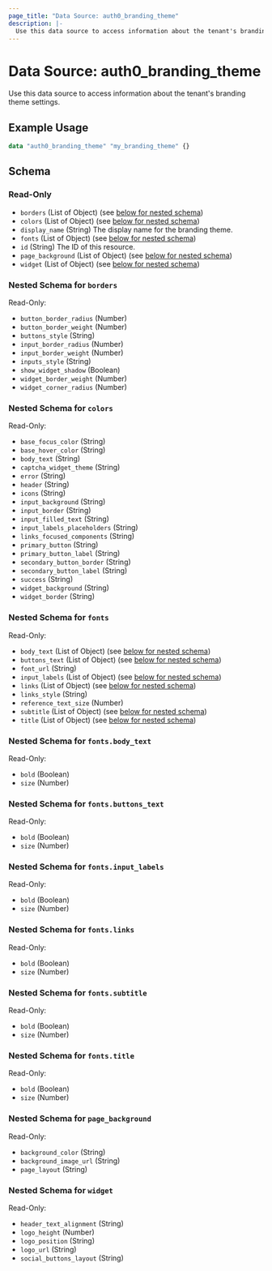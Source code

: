 ```yaml
---
page_title: "Data Source: auth0_branding_theme"
description: |-
  Use this data source to access information about the tenant's branding theme settings.
---
```


# Data Source: auth0_branding_theme

Use this data source to access information about the tenant's branding theme settings.

## Example Usage

```terraform
data "auth0_branding_theme" "my_branding_theme" {}
```

<!-- schema generated by tfplugindocs -->
## Schema

### Read-Only

- `borders` (List of Object) (see [below for nested schema](#nestedatt--borders))
- `colors` (List of Object) (see [below for nested schema](#nestedatt--colors))
- `display_name` (String) The display name for the branding theme.
- `fonts` (List of Object) (see [below for nested schema](#nestedatt--fonts))
- `id` (String) The ID of this resource.
- `page_background` (List of Object) (see [below for nested schema](#nestedatt--page_background))
- `widget` (List of Object) (see [below for nested schema](#nestedatt--widget))

<a id="nestedatt--borders"></a>
### Nested Schema for `borders`

Read-Only:

- `button_border_radius` (Number)
- `button_border_weight` (Number)
- `buttons_style` (String)
- `input_border_radius` (Number)
- `input_border_weight` (Number)
- `inputs_style` (String)
- `show_widget_shadow` (Boolean)
- `widget_border_weight` (Number)
- `widget_corner_radius` (Number)


<a id="nestedatt--colors"></a>
### Nested Schema for `colors`

Read-Only:

- `base_focus_color` (String)
- `base_hover_color` (String)
- `body_text` (String)
- `captcha_widget_theme` (String)
- `error` (String)
- `header` (String)
- `icons` (String)
- `input_background` (String)
- `input_border` (String)
- `input_filled_text` (String)
- `input_labels_placeholders` (String)
- `links_focused_components` (String)
- `primary_button` (String)
- `primary_button_label` (String)
- `secondary_button_border` (String)
- `secondary_button_label` (String)
- `success` (String)
- `widget_background` (String)
- `widget_border` (String)


<a id="nestedatt--fonts"></a>
### Nested Schema for `fonts`

Read-Only:

- `body_text` (List of Object) (see [below for nested schema](#nestedobjatt--fonts--body_text))
- `buttons_text` (List of Object) (see [below for nested schema](#nestedobjatt--fonts--buttons_text))
- `font_url` (String)
- `input_labels` (List of Object) (see [below for nested schema](#nestedobjatt--fonts--input_labels))
- `links` (List of Object) (see [below for nested schema](#nestedobjatt--fonts--links))
- `links_style` (String)
- `reference_text_size` (Number)
- `subtitle` (List of Object) (see [below for nested schema](#nestedobjatt--fonts--subtitle))
- `title` (List of Object) (see [below for nested schema](#nestedobjatt--fonts--title))

<a id="nestedobjatt--fonts--body_text"></a>
### Nested Schema for `fonts.body_text`

Read-Only:

- `bold` (Boolean)
- `size` (Number)


<a id="nestedobjatt--fonts--buttons_text"></a>
### Nested Schema for `fonts.buttons_text`

Read-Only:

- `bold` (Boolean)
- `size` (Number)


<a id="nestedobjatt--fonts--input_labels"></a>
### Nested Schema for `fonts.input_labels`

Read-Only:

- `bold` (Boolean)
- `size` (Number)


<a id="nestedobjatt--fonts--links"></a>
### Nested Schema for `fonts.links`

Read-Only:

- `bold` (Boolean)
- `size` (Number)


<a id="nestedobjatt--fonts--subtitle"></a>
### Nested Schema for `fonts.subtitle`

Read-Only:

- `bold` (Boolean)
- `size` (Number)


<a id="nestedobjatt--fonts--title"></a>
### Nested Schema for `fonts.title`

Read-Only:

- `bold` (Boolean)
- `size` (Number)



<a id="nestedatt--page_background"></a>
### Nested Schema for `page_background`

Read-Only:

- `background_color` (String)
- `background_image_url` (String)
- `page_layout` (String)


<a id="nestedatt--widget"></a>
### Nested Schema for `widget`

Read-Only:

- `header_text_alignment` (String)
- `logo_height` (Number)
- `logo_position` (String)
- `logo_url` (String)
- `social_buttons_layout` (String)


